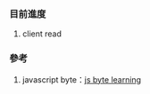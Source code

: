### 目前進度

1. client read

### 參考

1. javascript byte：[js byte learning](https://weihanglo.tw/posts/2017/binary-data-manipulations-in-javascript/)
